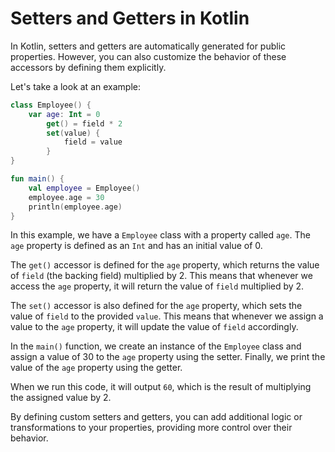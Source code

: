 # Setters and Getters in Kotlin

In Kotlin, setters and getters are automatically generated for public properties. However, you can also customize the behavior of these accessors by defining them explicitly.

Let's take a look at an example:

```kotlin
class Employee() {
    var age: Int = 0
        get() = field * 2
        set(value) {
            field = value
        }
}

fun main() {
    val employee = Employee()
    employee.age = 30
    println(employee.age)
}
```

In this example, we have a `Employee` class with a property called `age`. The `age` property is defined as an `Int` and has an initial value of 0.

The `get()` accessor is defined for the `age` property, which returns the value of `field` (the backing field) multiplied by 2. This means that whenever we access the `age` property, it will return the value of `field` multiplied by 2.

The `set()` accessor is also defined for the `age` property, which sets the value of `field` to the provided `value`. This means that whenever we assign a value to the `age` property, it will update the value of `field` accordingly.

In the `main()` function, we create an instance of the `Employee` class and assign a value of 30 to the `age` property using the setter. Finally, we print the value of the `age` property using the getter.

When we run this code, it will output `60`, which is the result of multiplying the assigned value by 2.

By defining custom setters and getters, you can add additional logic or transformations to your properties, providing more control over their behavior.
